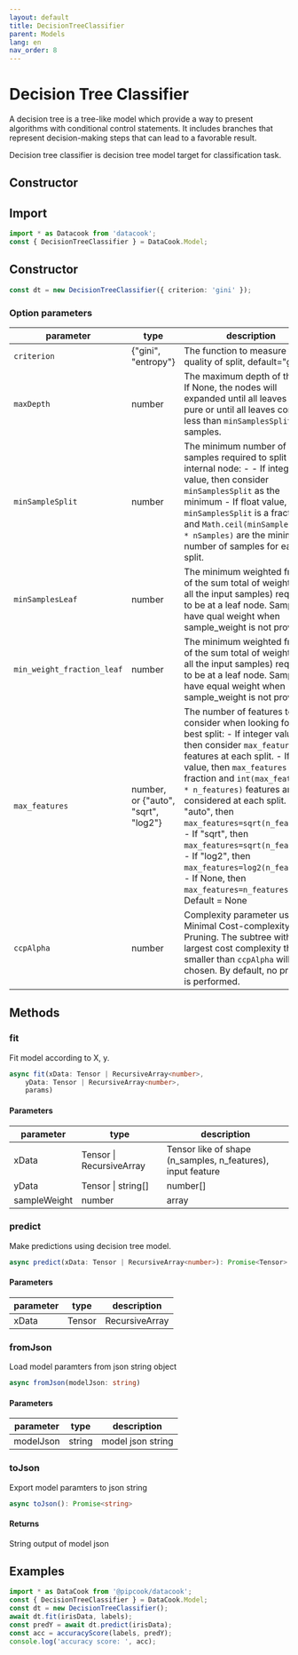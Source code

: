 ```yaml
---
layout: default
title: DecisionTreeClassifier
parent: Models
lang: en
nav_order: 8
---
```


# Decision Tree Classifier

A decision tree is a tree-like model which provide a way to present algorithms with conditional control statements. 
It includes branches that represent decision-making steps that can lead to a favorable result.

Decision tree classifier is decision tree model target for classification task.


## Constructor

## Import

```javascript
import * as Datacook from 'datacook';
const { DecisionTreeClassifier } = DataCook.Model;
```

## Constructor

```typescript
const dt = new DecisionTreeClassifier({ criterion: 'gini' });
```

### Option parameters

| parameter    | type                  | description                                                                                                                                                                                     |
| ------------ | --------------------- | ----------------------------------------------------------------------------------------------------------------------------------------------------------------------------------------------- |
| `criterion` | \{"gini", "entropy"\} | The function to measure the quality of split, default="gini" |
| `maxDepth` | number | The maximum depth of the tree. If None, the nodes will expanded until all leaves are pure or until all leaves contain less than `minSamplesSplit` samples. |
| `minSampleSplit` | number | The minimum number of samples required to split an internal node: - - If integer value, then consider `minSamplesSplit` as the minimum - If float value, then `minSamplesSplit` is a fraction and `Math.ceil(minSamplesSplit * nSamples)` are the minimum number of samples for each split. |
| `minSamplesLeaf` | number | The minimum weighted fraction of the sum total of weights (of all the input samples) required to be at a leaf node. Samples have qual weight when sample_weight is not provided. |
|`min_weight_fraction_leaf` | number | The minimum weighted fraction of the sum total of weights (of all the input samples) required to be at a leaf node. Samples have equal weight when sample_weight is not provided. |
| `max_features` | number, or \{"auto", "sqrt", "log2"\} | The number of features to consider when looking for the best split: - If integer value, then consider `max_features` features at each split. - If float value, then `max_features` is a fraction and `int(max_features * n_features)` features are considered at each split. - If "auto", then `max_features=sqrt(n_features)`. - If "sqrt", then `max_features=sqrt(n_features)`. - If "log2", then `max_features=log2(n_features)`. - If None, then `max_features=n_features`. Default = None |
| `ccpAlpha` | number |  Complexity parameter used for Minimal Cost-complexity Pruning. The subtree with the largest cost complexity that is smaller  than `ccpAlpha` will be chosen. By default, no pruning is performed. |


## Methods


### fit


Fit model according to X, y.

```typescript
async fit(xData: Tensor | RecursiveArray<number>,
    yData: Tensor | RecursiveArray<number>,
    params)
```

#### Parameters

| parameter | type | description |
| --------- | ---- | ----------- |
| xData | Tensor \| RecursiveArray<number> | Tensor like of shape (n_samples, n_features), input feature |
| yData | Tensor \| string[] | number[] | Tensor like of shape (n_sample, ), input target labels |
| sampleWeight | number | array | sample weights, default = null |

### predict

Make predictions using decision tree model.

```typescript
async predict(xData: Tensor | RecursiveArray<number>): Promise<Tensor>
```

#### Parameters

| parameter | type | description |
| --------- | ---- | ----------- |
| xData | Tensor | RecursiveArray<number> | Input features |

### fromJson

Load model paramters from json string object

```typescript
async fromJson(modelJson: string)
```

#### Parameters

| parameter | type | description |
| --------- | ---- | ----------- |
| modelJson | string | model json string |

### toJson

Export model paramters to json string

```typescript
async toJson(): Promise<string>
```

#### Returns

String output of model json

## Examples


```typescript
import * as DataCook from '@pipcook/datacook';
const { DecisionTreeClassifier } = DataCook.Model;
const dt = new DecisionTreeClassifier();
await dt.fit(irisData, labels);
const predY = await dt.predict(irisData);
const acc = accuracyScore(labels, predY);
console.log('accuracy score: ', acc);
```

